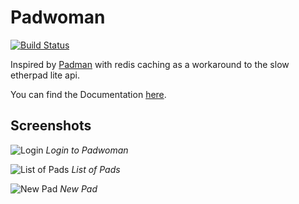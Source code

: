 # Padwoman

[![Build Status](https://imap.fs-etit.de/api/badges/Admins/padwoman/status.svg)](https://imap.fs-etit.de/Admins/padwoman)

Inspired by [Padman](https://github.com/d120/padman) with redis caching as a workaround to the slow etherpad lite api.

You can find the Documentation [here](https://hackherz.github.io/padwoman/).

## Screenshots


![Login](docs/images/screen-0.png)
*Login to Padwoman*

![List of Pads](docs/images/screen-1.png)
*List of Pads*

![New Pad](docs/images/screen-2.png)
*New Pad*


